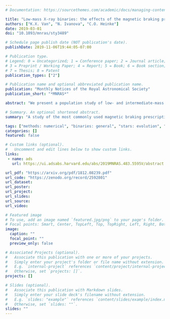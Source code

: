 ```yaml
---
# Documentation: https://sourcethemes.com/academic/docs/managing-content/

title: "Low-mass X-ray binaries: the effects of the magnetic braking prescription"
authors: ["K.X. Van", "N. Ivanova", "C.O. Heinke"]
date: 2019-03-01
doi: "10.1093/mnras/sty3489"

# Schedule page publish date (NOT publication's date).
publishDate: 2019-11-06T19:44:05-07:00

# Publication type.
# Legend: 0 = Uncategorized; 1 = Conference paper; 2 = Journal article;
# 3 = Preprint / Working Paper; 4 = Report; 5 = Book; 6 = Book section;
# 7 = Thesis; 8 = Patent
publication_types: ["2"]

# Publication name and optional abbreviated publication name.
publication: "Monthly Notices of the Royal Astronomical Society"
publication_short: "*MNRAS*"

abstract: "We present a population study of low- and intermediate-mass X-ray binaries (LMXBs) with neutron star accretors, performed using the detailed 1D stellar evolution code MESA. We identify all plausible Roche-lobe overflowing binaries at the start of mass transfer, and compare our theoretical mass transfer tracks to the population of well-studied Milky Way LMXBs. The mass-transferring evolution depends on the accepted magnetic braking (MB) law for angular momentum loss. The most common MB prescription (Skumanich MB) originated from observations of the time-dependence of rotational braking of Sun-type stars, where the angular momentum loss rate depends on the donor mass $M_d$, donor radius $R_d$, and rotation rate $\\Omega$$,\\dot{J} \\propto M_d R_d^{\\gamma} \\Omega^3$. The functional form of the Skumanich MB can be also obtained theoretically assuming a radial magnetic field, isotropic isothermal winds, and boosting of the magnetic field by rotation. Here we show that this simple form of the Skumanich MB law gives mass transfer rates an order of magnitude too weak to explain most observed persistent LMXBs. This failure suggests that the standard Skumanich MB law should not be employed to interpret Galactic, or extragalactic, LMXB populations, with either detailed stellar codes or rapid binary population synthesis codes. We investigate modifications for the MB law, and find that including a scaling of the magnetic field strength with the convective turnover time, and a scaling of MB with the wind mass loss rate, can reproduce persistent LMXBs, and does a better job at reproducing transient LMXBs"

# Summary. An optional shortened abstract.
summary: "A study of the most commonly used magnetic braking prescription and how effectively this prescription can reproduce observed LMXBs. We definitively show that the most commonly used prescription fails to reproduce observed systems and should not be used."

tags: ["methods: numerical", "binaries: general", "stars: evolution", "stars: magnetic field", "X-rays: binaries", "Astrophysics - High Energy Astrophysical Phenomena"]
categories: []
featured: false

# Custom links (optional).
#   Uncomment and edit lines below to show custom links.
links:
 - name: ads
   url: https://ui.adsabs.harvard.edu/abs/2019MNRAS.483.5595V/abstract

url_pdf: "https://arxiv.org/pdf/1812.08239.pdf"
url_code: "https://zenodo.org/record/2592801"
url_dataset:
url_poster:
url_project:
url_slides:
url_source:
url_video:

# Featured image
# To use, add an image named `featured.jpg/png` to your page's folder. 
# Focal points: Smart, Center, TopLeft, Top, TopRight, Left, Right, BottomLeft, Bottom, BottomRight.
image:
  caption: ""
  focal_point: ""
  preview_only: false

# Associated Projects (optional).
#   Associate this publication with one or more of your projects.
#   Simply enter your project's folder or file name without extension.
#   E.g. `internal-project` references `content/project/internal-project/index.md`.
#   Otherwise, set `projects: []`.
projects: []

# Slides (optional).
#   Associate this publication with Markdown slides.
#   Simply enter your slide deck's filename without extension.
#   E.g. `slides: "example"` references `content/slides/example/index.md`.
#   Otherwise, set `slides: ""`.
slides: ""
---
```

